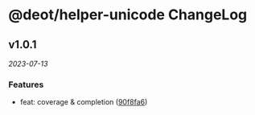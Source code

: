 # @deot/helper-unicode ChangeLog

## v1.0.1

_2023-07-13_

### Features

- feat: coverage & completion ([90f8fa6](https://github.com/deot/helper/commit/90f8fa6fe993ed06848c03f74588a330f7b013b2))
